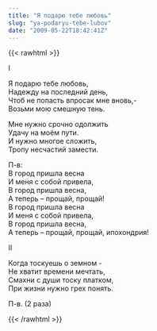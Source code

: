 ```yaml
---
title: "Я подарю тебе любовь"
slug: "ya-podaryu-tebe-lubov"
date: "2009-05-22T18:42:41Z"
---
```

{{< rawhtml >}}

<p>I</p>
<p>Я подарю тебе любовь,<br />Надежду на последний день,<br />Чтоб не попасть впросак мне вновь,-<br />Возьми мою смешную тень.</p>
<p>Мне нужно срочно одолжить<br />Удачу на моём пути.<br />И нужно многое сложить, <br />Тропу несчастий замести.</p>
<p>П-в:<br />В город пришла весна<br />И меня с собой привела,<br />В город пришла весна,<br />А теперь – прощай, прощай!<br />В город пришла весна<br />И меня с собой привела,<br />В город пришла весна,<br />А теперь – прощай, прощай, ипохондрия!</p>
<p>II</p>
<p>Когда тоскуешь о земном -<br />Не хватит времени мечтать,<br />Смахни с души тоску платком,<br />При жизни нужно грех понять.</p>
<p>П-в. (2 раза)</p>
{{< /rawhtml >}}

